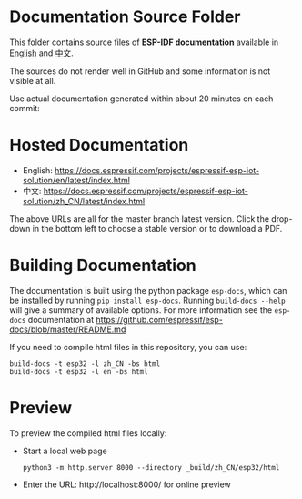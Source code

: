 # Documentation Source Folder

This folder contains source files of **ESP-IDF documentation** available in [English](https://docs.espressif.com/projects/espressif-esp-iot-solution/en/latest/index.html) and [中文](https://docs.espressif.com/projects/espressif-esp-iot-solution/zh_CN/latest/index.html).

The sources do not render well in GitHub and some information is not visible at all.

Use actual documentation generated within about 20 minutes on each commit:

# Hosted Documentation

* English: https://docs.espressif.com/projects/espressif-esp-iot-solution/en/latest/index.html
* 中文: https://docs.espressif.com/projects/espressif-esp-iot-solution/zh_CN/latest/index.html

The above URLs are all for the master branch latest version. Click the drop-down in the bottom left to choose a stable version or to download a PDF.

# Building Documentation

The documentation is built using the python package `esp-docs`, which can be installed by running `pip install esp-docs`. Running `build-docs --help` will give a summary of available options. For more information see the `esp-docs` documentation at https://github.com/espressif/esp-docs/blob/master/README.md

If you need to compile html files in this repository, you can use:

```
build-docs -t esp32 -l zh_CN -bs html
build-docs -t esp32 -l en -bs html
```

# Preview

To preview the compiled html files locally:

* Start a local web page
    
    ```
    python3 -m http.server 8000 --directory _build/zh_CN/esp32/html 
    ```

* Enter the URL: http://localhost:8000/ for online preview
